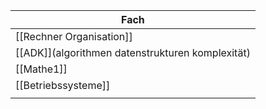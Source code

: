 | Fach                                             |
| ------------------------------------------------ |
| [[Rechner Organisation]]                         |
| [[ADK]](algorithmen datenstrukturen komplexität) |
| [[Mathe1]]                                       |
| [[Betriebssysteme]]                              |
|                                                  |
